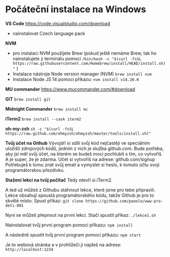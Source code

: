 # Počáteční instalace na Windows

**VS Code**
https://code.visualstudio.com/download
+ nainstalovat Czech language pack

**NVM**
- pro instalaci NVM použijete Brew (pokud ještě nemáme Brew, tak ho nainstalujete z terminálu pomocí ``/bin/bash -c "$(curl -fsSL https://raw.githubusercontent.com/Homebrew/install/HEAD/install.sh)"`` )
- Instalace nástroje Node version manager (NVM) ``brew install nvm``
- Instalace Node JS 14 pomocí příkazu: ``nvm install v14.20.0``
 
**MU commander**
https://www.mucommander.com/#download

**GIT**
``brew install git``

**Midnight Commander**
``brew install mc``

**iTerm2**
``brew install --cask iterm2``

**oh-my-zsh**
``sh -c "$(curl -fsSL https://raw.github.com/ohmyzsh/ohmyzsh/master/tools/install.sh)"``

**Tvůj účet na Github**
Vývojáři si sdílí svůj kód nejčastěji ve speciálním uložišti zdrojových kódů, jedním z nich je služba github.com. Bude potřeba, aby jsi měl svůj účet, na kterém se budeš moci pochlubit s tím, co vytvoříš. A je super, že je zdarma. Učet si vytvoříš na adrese:
github.com/signup Potřebuješ k tomu znát svůj email a vymyslet si heslo, k tomuto účtu svoji programátorskou přezdívku.

**Stažení lekcí na tvůj počítač**
Tedy otevři si iTerm2.

A ted už můžeš z Githubu stáhnout lekce, které jsme pro tebe připravili. Lekce obsahují spoustá programátorského kódu, takže Github je pro to skvělé místo. Spust příkaz:
``git clone https://github.com/paoolo/www-pro-deti-001`` 

Nyní se můžeš přepnout na první lekci. Stačí spustit příkaz:
``./lekce1.sh`` 

Nainstalovat tvůj první program pomocí příkazu:
``npm install``

A následně spustit tvůj první program pomocí příkazu:
``npm start``

Je to webová stránka a v prohlížeči ji najdeš na adrese:
``http://localhost:1234``